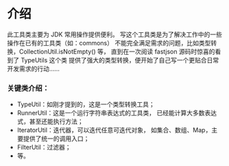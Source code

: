 # 介绍
此工具类主要为 JDK 常用操作提供便利。
写这个工具类是为了解决工作中的一些操作在已有的工具类（如：commons）
不能完全满足需求的问题，比如类型转换，CollectionUtil.isNotEmpty() 等，
直到在一次阅读 fastjson 源码时惊喜的看到了 TypeUtils 这个类
提供了强大的类型转换，便开始了自己写一个更贴合日常开发需求的行动……

### 关键类介绍：
- TypeUtil：如刚才提到的，这是一个类型转换工具；
- RunnerUtil：这是一个运行字符串表达式的工具类，
已经能计算大多数表达式，甚至还能执行方法；
- IteratorUtil：迭代器，可以迭代任意可迭代对象，
如集合、数组、Map，主要提供了统一的调用入口；
- FilterUtil：过滤器；
- 等。